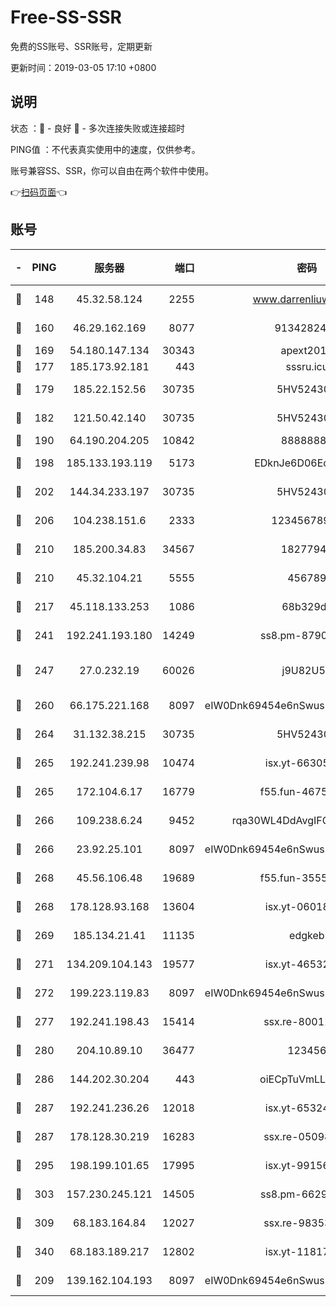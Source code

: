 # Free-SS-SSR

免费的SS账号、SSR账号，定期更新

更新时间：2019-03-05 17:10 +0800

## 说明

状态     ：🙂 - 良好 🙁 - 多次连接失败或连接超时

PING值   ：不代表真实使用中的速度，仅供参考。

账号兼容SS、SSR，你可以自由在两个软件中使用。

👉[扫码页面](https://liesauer.github.io/free-ss-ssr.github.io/)👈

## 账号

|-|PING|服务器|端口|密码|加密方式|区域|
|:----:|:----:|:-----:|-----:|:----:|:----:|:----:|
|🙂|148|45.32.58.124|2255|www.darrenliuwei.com|aes-256-cfb|JP|
|🙂|160|46.29.162.169|8077|9134282479|aes-256-cfb|RU|
|🙂|169|54.180.147.134|30343|apext2019|chacha20|KR|
|🙂|177|185.173.92.181|443|sssru.icu|rc4-md5|RU|
|🙂|179|185.22.152.56|30735|5HV52430C|aes-256-cfb|RU|
|🙂|182|121.50.42.140|30735|5HV52430C|aes-256-cfb|JP|
|🙂|190|64.190.204.205|10842|88888888|rc4-md5|US|
|🙂|198|185.133.193.119|5173|EDknJe6D06EoWDaw|aes-256-cfb|US|
|🙂|202|144.34.233.197|30735|5HV52430C|aes-256-cfb|US|
|🙂|206|104.238.151.6|2333|12345678900|aes-256-cfb|JP|
|🙂|210|185.200.34.83|34567|18277940|aes-256-cfb|US|
|🙂|210|45.32.104.21|5555|456789|aes-256-cfb|SG|
|🙂|217|45.118.133.253|1086|68b329da|aes-256-cfb|SG|
|🙂|241|192.241.193.180|14249|ss8.pm-87905446|aes-256-cfb|US|
|🙂|247|27.0.232.19|60026|j9U82U53|xchacha20-ietf-poly1305|HK|
|🙂|260|66.175.221.168|8097|eIW0Dnk69454e6nSwuspv9DmS201tQ0D|aes-256-cfb|US|
|🙂|264|31.132.38.215|30735|5HV52430C|aes-256-cfb|US|
|🙂|265|192.241.239.98|10474|isx.yt-66305789|aes-256-cfb|US|
|🙂|265|172.104.6.17|16779|f55.fun-46758883|aes-256-cfb|US|
|🙂|266|109.238.6.24|9452|rqa30WL4DdAvgIFG6Fs3znzTa|aes-256-cfb|FR|
|🙂|266|23.92.25.101|8097|eIW0Dnk69454e6nSwuspv9DmS201tQ0D|aes-256-cfb|US|
|🙂|268|45.56.106.48|19689|f55.fun-35553896|aes-256-cfb|US|
|🙂|268|178.128.93.168|13604|isx.yt-06018557|aes-256-cfb|SG|
|🙂|269|185.134.21.41|11135|edgkeb|aes-256-cfb|GB|
|🙂|271|134.209.104.143|19577|isx.yt-46532093|aes-256-cfb|SG|
|🙂|272|199.223.119.83|8097|eIW0Dnk69454e6nSwuspv9DmS201tQ0D|aes-256-cfb|US|
|🙂|277|192.241.198.43|15414|ssx.re-80011853|aes-256-cfb|US|
|🙂|280|204.10.89.10|36477|123456|aes-256-cfb|US|
|🙂|286|144.202.30.204|443|oiECpTuVmLLxk4Ts|aes-256-cfb|US|
|🙂|287|192.241.236.26|12018|isx.yt-65324687|aes-256-cfb|US|
|🙂|287|178.128.30.219|16283|ssx.re-05098737|aes-256-cfb|SG|
|🙂|295|198.199.101.65|17995|isx.yt-99156617|aes-256-cfb|US|
|🙂|303|157.230.245.121|14505|ss8.pm-66291298|aes-256-cfb|SG|
|🙂|309|68.183.164.84|12027|ssx.re-98353695|aes-256-cfb|US|
|🙂|340|68.183.189.217|12802|isx.yt-11817272|aes-256-cfb|SG|
|🙂|209|139.162.104.193|8097|eIW0Dnk69454e6nSwuspv9DmS201tQ0D|aes-256-cfb|JP|
